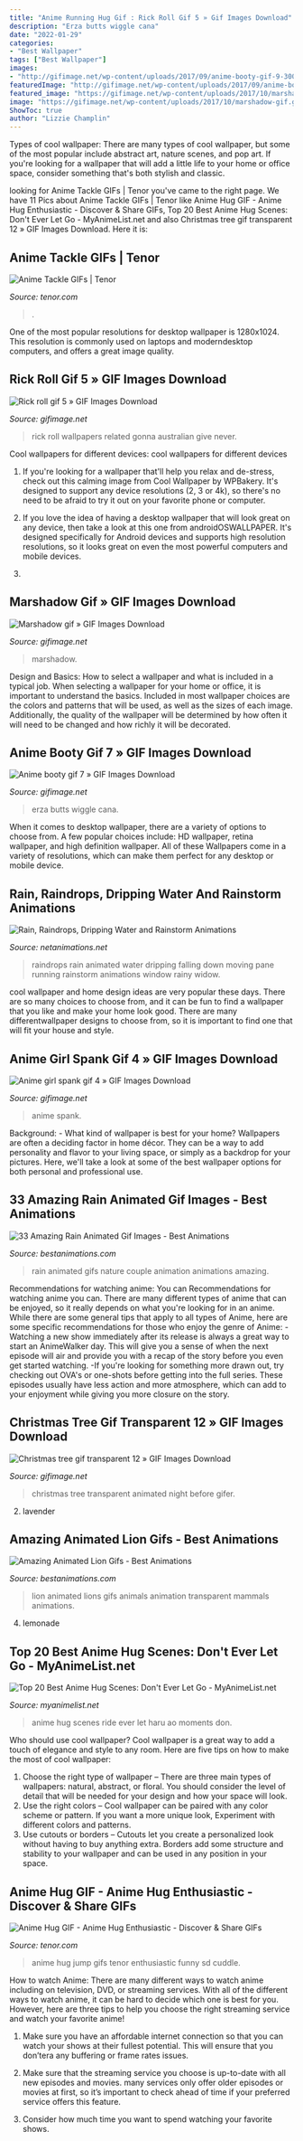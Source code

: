```yaml
---
title: "Anime Running Hug Gif : Rick Roll Gif 5 » Gif Images Download"
description: "Erza butts wiggle cana"
date: "2022-01-29"
categories:
- "Best Wallpaper"
tags: ["Best Wallpaper"]
images:
- "http://gifimage.net/wp-content/uploads/2017/09/anime-booty-gif-9-300x200.gif"
featuredImage: "http://gifimage.net/wp-content/uploads/2017/09/anime-booty-gif-9-300x200.gif"
featured_image: "https://gifimage.net/wp-content/uploads/2017/10/marshadow-gif.gif"
image: "https://gifimage.net/wp-content/uploads/2017/10/marshadow-gif.gif"
ShowToc: true
author: "Lizzie Champlin"
---
```



Types of cool wallpaper:
There are many types of cool wallpaper, but some of the most popular include abstract art, nature scenes, and pop art. If you're looking for a wallpaper that will add a little life to your home or office space, consider something that's both stylish and classic.

	

		
looking for Anime Tackle GIFs | Tenor you've came to the right page. We have 11 Pics about Anime Tackle GIFs | Tenor like Anime Hug GIF - Anime Hug Enthusiastic - Discover &amp; Share GIFs, Top 20 Best Anime Hug Scenes: Don&#039;t Ever Let Go - MyAnimeList.net and also Christmas tree gif transparent 12 » GIF Images Download. Here it is:
		
    
## Anime Tackle GIFs | Tenor

<img loading=lazy src="https://c.tenor.com/pcULC09CfkgAAAAM/hug-anime.gif" onerror="this.onerror=null;this.src='https://tse1.mm.bing.net/th?id=OIP.oCVa2EC8f3AM9zBRm5Zv3AHaDx&amp;pid=15.1';" alt="Anime Tackle GIFs | Tenor">

_Source: tenor.com_

>. 

	

One of the most popular resolutions for desktop wallpaper is 1280x1024. This resolution is commonly used on laptops and moderndesktop computers, and offers a great image quality.

    
## Rick Roll Gif 5 » GIF Images Download

<img loading=lazy src="https://gifimage.net/wp-content/uploads/2017/06/rick-roll-gif-9-300x200.gif" onerror="this.onerror=null;this.src='https://tse2.mm.bing.net/th?id=OIP.3nfzWoZdyv80dSftXDI1YQAAAA&amp;pid=15.1';" alt="Rick roll gif 5 » GIF Images Download">

_Source: gifimage.net_

>rick roll wallpapers related gonna australian give never. 

	

Cool wallpapers for different devices:
cool wallpapers for different devices 

1. If you're looking for a wallpaper that'll help you relax and de-stress, check out this calming image from Cool Wallpaper by WPBakery. It's designed to support any device resolutions (2, 3 or 4k), so there's no need to be afraid to try it out on your favorite phone or computer.

2. If you love the idea of having a desktop wallpaper that will look great on any device, then take a look at this one from androidOSWALLPAPER. It's designed specifically for Android devices and supports high resolution resolutions, so it looks great on even the most powerful computers and mobile devices.

3.

    
## Marshadow Gif » GIF Images Download

<img loading=lazy src="https://gifimage.net/wp-content/uploads/2017/10/marshadow-gif.gif" onerror="this.onerror=null;this.src='https://tse2.mm.bing.net/th?id=OIP.RGNKwR9SC72W_B5hsOCwGAHaLe&amp;pid=15.1';" alt="Marshadow gif » GIF Images Download">

_Source: gifimage.net_

>marshadow. 

	

Design and Basics: How to select a wallpaper and what is included in a typical job.
When selecting a wallpaper for your home or office, it is important to understand the basics. Included in most wallpaper choices are the colors and patterns that will be used, as well as the sizes of each image. Additionally, the quality of the wallpaper will be determined by how often it will need to be changed and how richly it will be decorated.

    
## Anime Booty Gif 7 » GIF Images Download

<img loading=lazy src="http://gifimage.net/wp-content/uploads/2017/09/anime-booty-gif-9-300x200.gif" onerror="this.onerror=null;this.src='https://tse4.mm.bing.net/th?id=OIP.pFsP4Jiwerj5SgucjvqYZwAAAA&amp;pid=15.1';" alt="Anime booty gif 7 » GIF Images Download">

_Source: gifimage.net_

>erza butts wiggle cana. 

	

When it comes to desktop wallpaper, there are a variety of options to choose from. A few popular choices include: HD wallpaper, retina wallpaper, and high definition wallpaper. All of these Wallpapers come in a variety of resolutions, which can make them perfect for any desktop or mobile device. 

    
## Rain, Raindrops, Dripping Water And Rainstorm Animations

<img loading=lazy src="https://www.netanimations.net/water-rainy-day_window_animated_free_gif.gif" onerror="this.onerror=null;this.src='https://tse1.mm.bing.net/th?id=OIP.b6NUR7tbZQp0lQRZL0WBsQHaJ4&amp;pid=15.1';" alt="Rain, Raindrops, Dripping Water and Rainstorm Animations">

_Source: netanimations.net_

>raindrops rain animated water dripping falling down moving pane running rainstorm animations window rainy widow. 

	

cool wallpaper and home design ideas are very popular these days. There are so many choices to choose from, and it can be fun to find a wallpaper that you like and make your home look good. There are many differentwallpaper designs to choose from, so it is important to find one that will fit your house and style.

    
## Anime Girl Spank Gif 4 » GIF Images Download

<img loading=lazy src="https://gifimage.net/wp-content/uploads/2018/10/anime-girl-spank-gif-300x200.gif" onerror="this.onerror=null;this.src='https://tse1.mm.bing.net/th?id=OIP.kJEGJKpnk353ARD8Qys12gAAAA&amp;pid=15.1';" alt="Anime girl spank gif 4 » GIF Images Download">

_Source: gifimage.net_

>anime spank. 

	

Background: - What kind of wallpaper is best for your home?
Wallpapers are often a deciding factor in home décor. They can be a way to add personality and flavor to your living space, or simply as a backdrop for your pictures. Here, we'll take a look at some of the best wallpaper options for both personal and professional use.

    
## 33 Amazing Rain Animated Gif Images - Best Animations

<img loading=lazy src="http://bestanimations.com/Nature/Water/rain/rain-nature-animated-gif-12.gif" onerror="this.onerror=null;this.src='https://tse3.mm.bing.net/th?id=OIP.ueJ7hkaGLDZRhELoDYYCvwHaDV&amp;pid=15.1';" alt="33 Amazing Rain Animated Gif Images - Best Animations">

_Source: bestanimations.com_

>rain animated gifs nature couple animation animations amazing. 

	

Recommendations for watching anime: You can
Recommendations for watching anime you can. There are many different types of anime that can be enjoyed, so it really depends on what you're looking for in an anime. While there are some general tips that apply to all types of Anime, here are some specific recommendations for those who enjoy the genre of Anime: 
-Watching a new show immediately after its release is always a great way to start an AnimeWalker day. This will give you a sense of when the next episode will air and provide you with a recap of the story before you even get started watching. 
-If you're looking for something more drawn out, try checking out OVA's or one-shots before getting into the full series. These episodes usually have less action and more atmosphere, which can add to your enjoyment while giving you more closure on the story.

    
## Christmas Tree Gif Transparent 12 » GIF Images Download

<img loading=lazy src="https://gifimage.net/wp-content/uploads/2017/10/christmas-tree-gif-transparent-12.gif" onerror="this.onerror=null;this.src='https://tse3.mm.bing.net/th?id=OIP.-mlNs6urS1r2I4YryDe_uQHaL5&amp;pid=15.1';" alt="Christmas tree gif transparent 12 » GIF Images Download">

_Source: gifimage.net_

>christmas tree transparent animated night before gifer. 

	

2. lavender 

    
## Amazing Animated Lion Gifs - Best Animations

<img loading=lazy src="https://bestanimations.com/Animals/Mammals/Cats/Lions/lion-gif-animation-8.gif" onerror="this.onerror=null;this.src='https://tse3.mm.bing.net/th?id=OIP.qpIod-qCi5zDTi932NhRggHaD2&amp;pid=15.1';" alt="Amazing Animated Lion Gifs - Best Animations">

_Source: bestanimations.com_

>lion animated lions gifs animals animation transparent mammals animations. 

	

4. lemonade 

    
## Top 20 Best Anime Hug Scenes: Don&#039;t Ever Let Go - MyAnimeList.net

<img loading=lazy src="https://media.giphy.com/media/l3V0sbjHsGGEFytr2/giphy.gif" onerror="this.onerror=null;this.src='https://tse3.mm.bing.net/th?id=OIP.21_ovmRe02kaRt1gLcEPBQHaEK&amp;pid=15.1';" alt="Top 20 Best Anime Hug Scenes: Don&#039;t Ever Let Go - MyAnimeList.net">

_Source: myanimelist.net_

>anime hug scenes ride ever let haru ao moments don. 

	

Who should use cool wallpaper?
Cool wallpaper is a great way to add a touch of elegance and style to any room. Here are five tips on how to make the most of cool wallpaper: 
1) Choose the right type of wallpaper – There are three main types of wallpapers: natural, abstract, or floral. You should consider the level of detail that will be needed for your design and how your space will look. 
2) Use the right colors – Cool wallpaper can be paired with any color scheme or pattern. If you want a more unique look, Experiment with different colors and patterns. 
3) Use cutouts or borders – Cutouts let you create a personalized look without having to buy anything extra. Borders add some structure and stability to your wallpaper and can be used in any position in your space.

    
## Anime Hug GIF - Anime Hug Enthusiastic - Discover &amp; Share GIFs

<img loading=lazy src="https://media.tenor.com/images/a89c78696eb8854c04904959e8ac5e0e/tenor.gif" onerror="this.onerror=null;this.src='https://tse4.mm.bing.net/th?id=OIP.qJx4aW64hUwEkElZ6KxeDgAAAA&amp;pid=15.1';" alt="Anime Hug GIF - Anime Hug Enthusiastic - Discover &amp; Share GIFs">

_Source: tenor.com_

>anime hug jump gifs tenor enthusiastic funny sd cuddle. 

	

How to watch Anime: There are many different ways to watch anime including on television, DVD, or streaming services.
With all of the different ways to watch anime, it can be hard to decide which one is best for you. However, here are three tips to help you choose the right streaming service and watch your favorite anime!
1. Make sure you have an affordable internet connection so that you can watch your shows at their fullest potential. This will ensure that you don’tera any buffering or frame rates issues.

2. Make sure that the streaming service you choose is up-to-date with all new episodes and movies. many services only offer older episodes or movies at first, so it’s important to check ahead of time if your preferred service offers this feature.

3. Consider how much time you want to spend watching your favorite shows.

